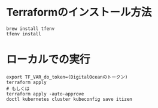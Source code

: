 # Terraformのインストール方法

```
brew install tfenv
tfenv install
```

# ローカルでの実行

```
export TF_VAR_do_token=(DigitalOceanのトークン)
terraform apply
# もしくは
terraform apply -auto-approve
doctl kubernetes cluster kubeconfig save itizen
```
